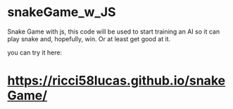 # snakeGame_w_JS
Snake Game with js, this code will be used to start training an AI so it can play snake and, hopefully, win. Or at least get good at it.

you can try it here: 
# https://ricci58lucas.github.io/snakeGame/
